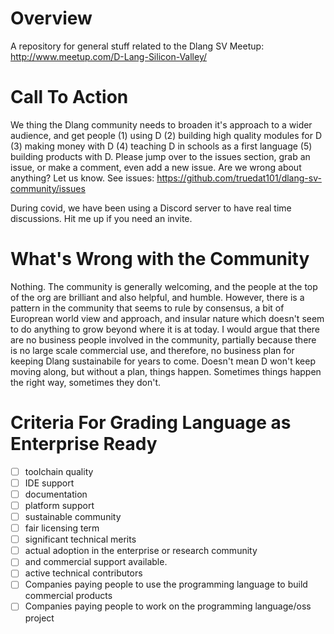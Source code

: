 # Overview

A repository for general stuff related to the Dlang SV Meetup: http://www.meetup.com/D-Lang-Silicon-Valley/

# Call To Action

We thing the Dlang community needs to broaden it's approach to a wider audience, and get people (1) using D (2) building high quality modules for D (3) making money with D (4) teaching D in schools as a first language (5) building products with D.  Please jump over to the issues section, grab an issue, or make a comment, even add a new issue.  Are we wrong about anything?  Let us know.  See issues: https://github.com/truedat101/dlang-sv-community/issues

During covid, we have been using a Discord server to have real time discussions.  Hit me up if you need an invite.

# What's Wrong with the Community

Nothing.  The community is generally welcoming, and the people at the top of the org are brilliant and also helpful, and humble.  However, there is a pattern in the community that seems to rule by consensus, a bit of Europrean world view and approach, and insular nature which doesn't seem to do anything to grow beyond where it is at today.  I would argue that there are no business people involved in the community, partially because there is no large scale commercial use, and therefore, no business plan for keeping Dlang sustainabile for years to come.  Doesn't mean D won't keep moving along, but without a plan, things happen.  Sometimes things happen the right way, sometimes they don't.

# Criteria For Grading Language as Enterprise Ready

- [ ] toolchain quality
- [ ] IDE support
- [ ] documentation
- [ ] platform support
- [ ] sustainable community
- [ ] fair licensing term
- [ ] significant technical merits
- [ ] actual adoption in the enterprise or research community
- [ ] and commercial support available. 
- [ ] active technical contributors
- [ ] Companies paying people to use the programming language to build commercial products
- [ ] Companies paying people to work on the programming language/oss project
